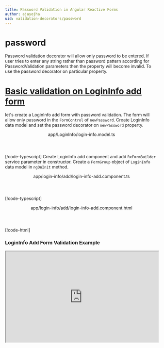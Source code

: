 ```yaml
---
title: Password Validation in Angular Reactive Forms
author: ajayojha
uid: validation-decorators/password
---
```

# password
Password validation decorator will allow only password to be entered. If user tries to enter any string rather than password pattern according for PasswordValidation parameters then the property will become invalid. To use the password decorator on particular property.
 
# [Basic validation on LoginInfo add form  ](#tab/basic-validation-on-LoginInfo-add-form)
let's create a LoginInfo add form with password validation. The form will allow only password in the `FormControl` of `newPassword`. 
Create LoginInfo data model and set the password decorator on `newPassword` property.
<header class="header-tab-title">app/LoginInfo/login-info.model.ts</header>

[!code-typescript[](../../examples/reactive-form-validators/password/rxweb-password-validation-add-angular-reactive-form/src/app/login-info/login-info.model.ts?highlight=5)]
Create LoginInfo add component and add `RxFormBuilder` service parameter in constructor. Create a `FormGroup` object of `LoginInfo` data model in `ngOnInit` method.
<header class="header-tab-title">app/login-info/add/login-info-add.component.ts</header>

[!code-typescript[](../../examples/reactive-form-validators/password/rxweb-password-validation-add-angular-reactive-form/src/app/login-info/add/login-info-add.component.ts?highlight=17,21-22)]
<header class="header-tab-title">app/login-info/add/login-info-add.component.html</header>

[!code-html[](../../examples/reactive-form-validators/password/rxweb-password-validation-add-angular-reactive-form/src/app/login-info/add/login-info-add.component.html)]

<h3>LoginInfo Add Form Validation Example</h3>
<iframe src="https://stackblitz.com/edit/rxweb-password-validation-add-angular-reactive-form?embed=1&file=src/styles.css&hideExplorer=1&hideNavigation=1&view=preview" width="100%" height="300">

# [Basic validation on LoginInfo edit  form](#tab/basic-validation-on-LoginInfo-edit-form)
<header class="header-tab-title">app/LoginInfo/login-info.model.ts</header>

[!code-typescript[](../../examples/reactive-form-validators/password/rxweb-password-validation-edit-angular-reactive-form/src/app/login-info/login-info.model.ts?highlight=5)]
<header class="header-tab-title">app/login-info/edit/login-info-edit.component.ts</header>

[!code-typescript[](../../examples/reactive-form-validators/password/rxweb-password-validation-edit-angular-reactive-form/src/app/login-info/edit/login-info-edit.component.ts?highlight=17,21-22)]
<header class="header-tab-title">app/login-info/edit/login-info-edit.component.html</header>

[!code-html[](../../examples/reactive-form-validators/password/rxweb-password-validation-edit-angular-reactive-form/src/app/login-info/edit/login-info-edit.component.html)]

<h3>LoginInfo Edit Form Validation Example</h3>
<iframe src="https://stackblitz.com/edit/rxweb-password-validation-edit-angular-reactive-form?embed=1&file=src/styles.css&hideExplorer=1&hideNavigation=1&view=preview" width="100%" height="300">

---

# PasswordConfig 
message options are not mandatory to use in the `@password()` decorator but validation is mandatory. If needed then use the below options.


|Option | Description |
|--- | ---- |
|[message](#message) | To override the global configuration message and show the custom message on particular control property. |
|[validation](#validation) | Password Validation is used for parameters for password validation, In Password validation there is validators on digit, alphabets, contains, lowerCase, upperCase, specialCharacter, minLength, maxLength. |

## message 
Type :  `string` 

To override the global configuration message and show the custom message on particular control property.
 
<header class="header-title">login-info.model.ts (LoginInfo class property)</header>

[!code-typescript[](../../examples/reactive-form-validators/password/complete-rxweb-password-validation-add-angular-reactive-form/src/app/login-info/login-info.model.ts#L7-L8)]

## validation 
Type :  `PasswordValidation` 

Password Validation is used for parameters for password validation, In Password validation there is validators on digit, alphabets, contains, lowerCase, upperCase, specialCharacter, minLength, maxLength.
 
<header class="header-title">login-info.model.ts (LoginInfo class property)</header>

[!code-typescript[](../../examples/reactive-form-validators/password/complete-rxweb-password-validation-add-angular-reactive-form/src/app/login-info/login-info.model.ts#L4-L5)]


# password Validation Complete Example
# [LoginInfo Model](#tab/complete-login-info)
<header class="header-tab-title">app/login-info/login-info.model.ts</header>

[!code-typescript[](../../examples/reactive-form-validators/password/complete-rxweb-password-validation-add-angular-reactive-form/src/app/login-info/login-info.model.ts)]

# [Address Info Add Component](#tab/complete-login-info-add-component)
<header class="header-tab-title">app/login-info/add/login-info-add.component.ts</header>

[!code-typescript[](../../examples/reactive-form-validators/password/complete-rxweb-password-validation-add-angular-reactive-form/src/app/login-info/add/login-info-add.component.ts)]

# [Address Info Add Html Component](#tab/complete-login-info-add-html-component)
<header class="header-tab-title">app/login-info/add/login-info-add.component.html</header>

[!code-html[](../../examples/reactive-form-validators/password/complete-rxweb-password-validation-add-angular-reactive-form/src/app/login-info/add/login-info-add.component.html)]

# [Working Example](#tab/complete-working-example)
<iframe src="https://stackblitz.com/edit/complete-rxweb-password-validation-add-angular-reactive-form?embed=1&file=src/app/address-info/address&hideNavigation=1&view=preview" width="100%" height="500">

---

# Dynamic Alpha Validation Complete Example
# [LoginInfo Model](#tab/dynamic-login-info)
<header class="header-tab-title">app/login-info/login-info.model.ts</header>

[!code-typescript[](../../examples/reactive-form-validators/password/dynamic-rxweb-password-validation-add-angular-reactive-form/src/app/login-info/login-info.model.ts)]

# [Address Info Add Component](#tab/dynamic-login-info-add-component)
<header class="header-tab-title">app/login-info/add/login-info-add.component.ts</header>

[!code-typescript[](../../examples/reactive-form-validators/password/dynamic-rxweb-password-validation-add-angular-reactive-form/src/app/login-info/add/login-info-add.component.ts)]

# [Address Info Add Html Component](#tab/dynamic-login-info-add-html-component)
<header class="header-tab-title">app/login-info/add/login-info-add.component.html</header>

[!code-html[](../../examples/reactive-form-validators/password/dynamic-rxweb-password-validation-add-angular-reactive-form/src/app/login-info/add/login-info-add.component.html)]

# [Working Example](#tab/dynamic-working-example)
<iframe src="https://stackblitz.com/edit/dynamic-rxweb-password-validation-add-angular-reactive-form?embed=1&file=src/app/address-info/address&hideNavigation=1&view=preview" width="100%" height="500">

---






